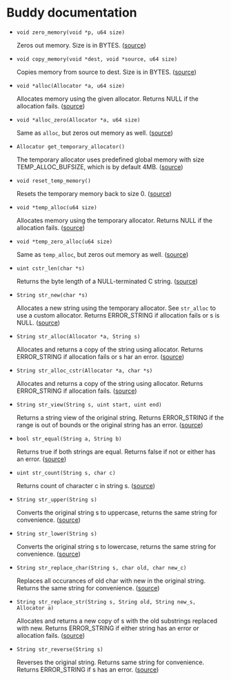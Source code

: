 # Buddy documentation

- `void zero_memory(void *p, u64 size)`

	Zeros out memory. Size is in BYTES. 
 ([source](buddy.h#30))
- `void copy_memory(void *dest, void *source, u64 size)`

	Copies memory from source to dest. Size is in BYTES. 
 ([source](buddy.h#30))
- `void *alloc(Allocator *a, u64 size)`

	Allocates memory using the given allocator. Returns NULL if the allocation fails. 
 ([source](buddy.h#30))
- `void *alloc_zero(Allocator *a, u64 size)`

	Same as `alloc`, but zeros out memory as well. 
 ([source](buddy.h#30))
- `Allocator get_temporary_allocator()`

	The temporary allocator uses predefined global memory with size TEMP_ALLOC_BUFSIZE, which is by default 4MB. 
 ([source](buddy.h#30))
- `void reset_temp_memory()`

	Resets the temporary memory back to size 0. 
 ([source](buddy.h#30))
- `void *temp_alloc(u64 size)`

	Allocates memory using the temporary allocator. Returns NULL if the allocation fails. 
 ([source](buddy.h#30))
- `void *temp_zero_alloc(u64 size)`

	Same as `temp_alloc`, but zeros out memory as well. 
 ([source](buddy.h#30))
- `uint cstr_len(char *s)`

	Returns the byte length of a NULL-terminated C string. 
 ([source](buddy.h#30))
- `String str_new(char *s)`

	Allocates a new string using the temporary allocator. See `str_alloc` to use a custom allocator. Returns ERROR_STRING if allocation fails or s is NULL. 
 ([source](buddy.h#30))
- `String str_alloc(Allocator *a, String s)`

	Allocates and returns a copy of the string using allocator. Returns ERROR_STRING if allocation fails or s har an error. 
 ([source](buddy.h#30))
- `String str_alloc_cstr(Allocator *a, char *s)`

	Allocates and returns a copy of the string using allocator. Returns ERROR_STRING if allocation fails. 
 ([source](buddy.h#30))
- `String str_view(String s, uint start, uint end)`

	Returns a string view of the original string. Returns ERROR_STRING if the range is out of bounds or the original string has an error. 
 ([source](buddy.h#30))
- `bool str_equal(String a, String b)`

	Returns true if both strings are equal. Returns false if not or either has an error. 
 ([source](buddy.h#30))
- `uint str_count(String s, char c)`

	Returns count of character c in string s. 
 ([source](buddy.h#30))
- `String str_upper(String s)`

	Converts the original string s to uppercase, returns the same string for convenience. 
 ([source](buddy.h#30))
- `String str_lower(String s)`

	Converts the original string s to lowercase, returns the same string for convenience. 
 ([source](buddy.h#30))
- `String str_replace_char(String s, char old, char new_c)`

	Replaces all occurances of old char with new in the original string. Returns the same string for convenience. 
 ([source](buddy.h#30))
- `String str_replace_str(String s, String old, String new_s, Allocator a)`

	Allocates and returns a new copy of s with the old substrings replaced with new. Returns ERROR_STRING if either string has an error or allocation fails. 
 ([source](buddy.h#30))
- `String str_reverse(String s)`

	Reverses the original string. Returns same string for convenience. Returns ERROR_STRING if s has an error. 
 ([source](buddy.h#30))